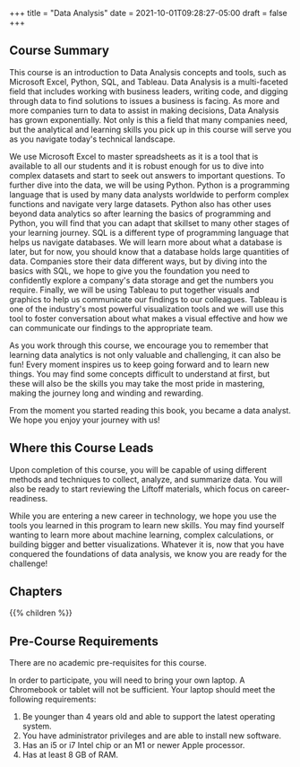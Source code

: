 +++
title = "Data Analysis"
date = 2021-10-01T09:28:27-05:00
draft = false
+++

## Course Summary

This course is an introduction to Data Analysis concepts and tools, such as Microsoft Excel, Python, SQL, and Tableau. Data Analysis is a multi-faceted field that includes working with business leaders, writing code, and digging through data to find solutions to issues a business is facing. As more and more companies turn to data to assist in making decisions, Data Analysis has grown exponentially. Not only is this a field that many companies need, but the analytical and learning skills you pick up in this course will serve you as you navigate today's technical landscape.

We use Microsoft Excel to master spreadsheets as it is a tool that is available to all our students and it is robust enough for us to dive into complex datasets and start to seek out answers to important questions. To further dive into the data, we will be using Python. Python is a programming language that is used by many data analysts worldwide to perform complex functions and navigate very large datasets. Python also has other uses beyond data analytics so after learning the basics of programming and Python, you will find that you can adapt that skillset to many other stages of your learning journey. SQL is a different type of programming language that helps us navigate databases. We will learn more about what a database is later, but for now, you should know that a database holds large quantities of data. Companies store their data different ways, but by diving into the basics with SQL, we hope to give you the foundation you need to confidently explore a company's data storage and get the numbers you require. Finally, we will be using Tableau to put together visuals and graphics to help us communicate our findings to our colleagues. Tableau is one of the industry's most powerful visualization tools and we will use this tool to foster conversation about what makes a visual effective and how we can communicate our findings to the appropriate team. 

As you work through this course, we encourage you to remember that learning data analytics is not only valuable and challenging, it can also be fun! Every moment inspires us to keep going forward and to learn new things. You may find some concepts difficult to understand at first, but these will also be the skills you may take the most pride in mastering, making the journey long and winding and rewarding.

From the moment you started reading this book, you became a data analyst. We hope you enjoy your journey with us!

## Where this Course Leads

Upon completion of this course, you will be capable of using different methods and techniques to collect, analyze, and summarize data. You will also be ready to start reviewing the Liftoff materials, which focus on career-readiness.

While you are entering a new career in technology, we hope you use the tools you learned in this program to learn new skills. You may find yourself wanting to learn more about machine learning, complex calculations, or building bigger and better visualizations. Whatever it is, now that you have conquered the foundations of data analysis, we know you are ready for the challenge!

## Chapters

{{% children %}}

## Pre-Course Requirements

There are no academic pre-requisites for this course.

In order to participate, you will need to bring your own laptop. A Chromebook or tablet will not be sufficient. Your laptop should meet the following requirements:

1. Be younger than 4 years old and able to support the latest operating system.
1. You have administrator privileges and are able to install new software.
1. Has an i5 or i7 Intel chip or an M1 or newer Apple processor.
1. Has at least 8 GB of RAM.
